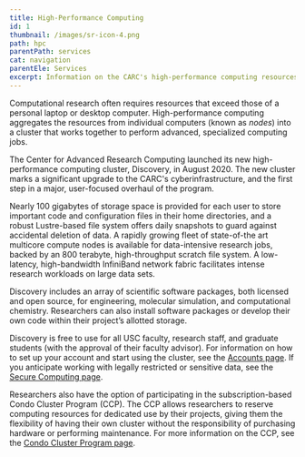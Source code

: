 ```yaml
---
title: High-Performance Computing
id: 1
thumbnail: /images/sr-icon-4.png
path: hpc
parentPath: services
cat: navigation
parentEle: Services
excerpt: Information on the CARC's high-performance computing resources and services.
---
```


Computational research often requires resources that exceed those of a personal laptop or desktop computer. High-performance computing aggregates the resources from individual computers (known as *nodes*) into a cluster that works together to perform advanced, specialized computing jobs.

The Center for Advanced Research Computing launched its new high-performance computing cluster, Discovery, in August 2020. The new cluster marks a significant upgrade to the CARC's cyberinfrastructure, and the first step in a major, user-focused overhaul of the program.

Nearly 100 gigabytes of storage space is provided for each user to store important code and configuration files in their home directories, and a robust Lustre-based file system offers daily snapshots to guard against accidental deletion of data. A rapidly growing fleet of state-of-the art multicore compute nodes is available for data-intensive research jobs, backed by an 800 terabyte, high-throughput scratch file system. A low-latency, high-bandwidth InfiniBand network fabric facilitates intense research workloads on large data sets.

Discovery includes an array of scientific software packages, both licensed and open source, for engineering, molecular simulation, and computational chemistry. Researchers can also install software packages or develop their own code within their project’s allotted storage.

Discovery is free to use for all USC faculty, research staff, and graduate students (with the approval of their faculty advisor). For information on how to set up your account and start using the cluster, see the [Accounts page](/user-information/accounts). If you anticipate working with legally restricted or sensitive data, see the [Secure Computing page](/services/secure-computing).

Researchers also have the option of participating in the subscription-based Condo Cluster Program (CCP). The CCP allows researchers to reserve computing resources for dedicated use by their projects, giving them the flexibility of having their own cluster without the responsibility of purchasing hardware or performing maintenance. For more information on the CCP, see the [Condo Cluster Program page](/services/condo-cluster-program).
